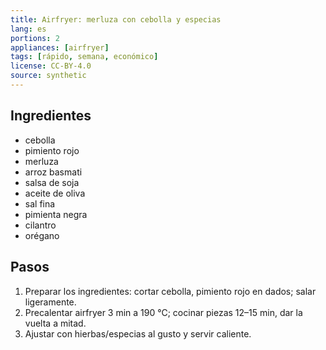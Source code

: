 ```yaml
---
title: Airfryer: merluza con cebolla y especias
lang: es
portions: 2
appliances: [airfryer]
tags: [rápido, semana, económico]
license: CC-BY-4.0
source: synthetic
---
```

## Ingredientes
- cebolla
- pimiento rojo
- merluza
- arroz basmati
- salsa de soja
- aceite de oliva
- sal fina
- pimienta negra
- cilantro
- orégano

## Pasos
1. Preparar los ingredientes: cortar cebolla, pimiento rojo en dados; salar ligeramente.
2. Precalentar airfryer 3 min a 190 °C; cocinar piezas 12–15 min, dar la vuelta a mitad.
3. Ajustar con hierbas/especias al gusto y servir caliente.
